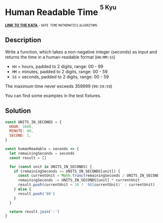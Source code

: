 <h1>Human Readable Time <sup><sup>5 Kyu</sup></sup></h1>

<sup>
  <a href="https://www.codewars.com/kata/52685f7382004e774f0001f7">
    <strong>LINK TO THE KATA</strong>
  </a> - <code>DATE TIME</code> <code>MATHEMATICS</code> <code>ALGORITHMS</code>
</sup>

## Description

Write a function, which takes a non-negative integer (seconds) as input and returns the time in a human-readable format (`HH:MM:SS`)

- `HH` = hours, padded to 2 digits, range: 00 - 99
- `MM` = minutes, padded to 2 digits, range: 00 - 59
- `SS` = seconds, padded to 2 digits, range: 00 - 59

The maximum time never exceeds 359999 (`99:59:59`)

You can find some examples in the test fixtures.

## Solution

```javascript
const UNITS_IN_SECONDS = {
  HOUR: 3600,
  MINUTE: 60,
  SECOND: 1,
}

const humanReadable = seconds => {
  let remainingSeconds = seconds
  const result = []

  for (const unit in UNITS_IN_SECONDS) {
    if (remainingSeconds >= UNITS_IN_SECONDS[unit]) {
      const currentUnit = Math.trunc(remainingSeconds / UNITS_IN_SECONDS[unit])
      remainingSeconds -= UNITS_IN_SECONDS[unit] * currentUnit
      result.push(currentUnit < 10 ? `0${currentUnit}` : currentUnit)
    } else {
      result.push('00')
    }
  }

  return result.join(':')
}
```
